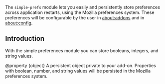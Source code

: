 <!-- contributed by Erik Vold [erikvvold@gmail.com]  -->

The `simple-prefs` module lets you easily and persistently store preferences
across application restarts, using the Mozilla preferences system.  These
preferences will be configurable by the user in [about:addons](about:addons) and
in [about:config](about:config).

Introduction
------------

With the simple preferences module you can store booleans, integers, and string
values.


<api name="prefs">
@property {object}
  A persistent object private to your add-on.  Properties with boolean,
  number, and string values will be persisted in the Mozilla preferences system.
</api>
